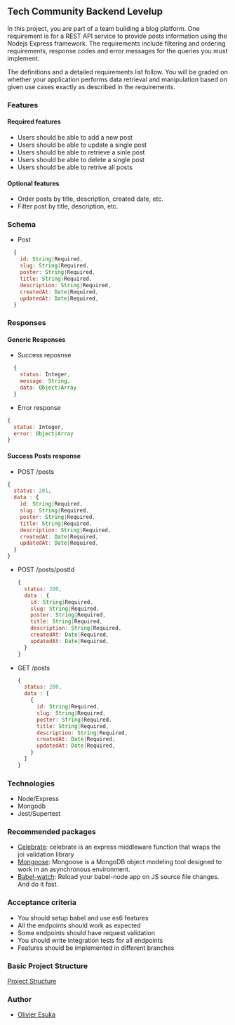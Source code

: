 ## Tech Community Backend Levelup

In this project, you are part of a team building a blog platform. One requirement is for a REST API service to provide posts information using the Nodejs Express framework. The requirements include filtering and ordering requirements, response codes and error messages for the queries you must implement.

The definitions and a detailed requirements list follow. You will be graded on whether your application performs data retrieval and manipulation based on given use cases exactly as described in the requirements.

### Features
#### Required features
  - Users should be able to add a new post
  - Users should be able to update a single post
  - Users should be able to retrieve a sinle post
  - Users should be able to delete a single post
  - Users should be able to retrive all posts

#### Optional features
  - Order posts by title, description, created date, etc.
  - Filter post by title, description, etc.
  
### Schema
  - Post
  ```js
    {
      id: String|Required,
      slug: String|Required,
      poster: String|Required,
      title: String|Required,
      description: String|Required,
      createdAt: Date|Required,
      updatedAt: Date|Required,
    }
  ```
### Responses
#### Generic Responses
  - Success reposnse
  ```js
    {
      status: Integer,
      message: String,
      data: Object|Array
    }
  ```

  - Error response
  ```js
  {
    status: Integer,
    error: Object|Array
  }
  ```

#### Success Posts response
  - POST /posts
  ```js
  {
    status: 201,
    data : {
      id: String|Required,
      slug: String|Required,
      poster: String|Required,
      title: String|Required,
      description: String|Required,
      createdAt: Date|Required,
      updatedAt: Date|Required,
    }
  }
  ```
- POST /posts/postId
  ```js
  {
    status: 200,
    data : {
      id: String|Required,
      slug: String|Required,
      poster: String|Required,
      title: String|Required,
      description: String|Required,
      createdAt: Date|Required,
      updatedAt: Date|Required,
    }
  }
  ```
- GET /posts
  ```js
  {
    status: 200,
    data : [
      {
        id: String|Required,
        slug: String|Required,
        poster: String|Required,
        title: String|Required,
        description: String|Required,
        createdAt: Date|Required,
        updatedAt: Date|Required,
      }
    ]
  }
  ```

### Technologies
  - Node/Express
  - Mongodb
  - Jest/Supertest


### Recommended packages
  - [Celebrate](https://www.npmjs.com/package/celebrate): celebrate is an express middleware function that wraps the joi validation library
  - [Mongoose](https://www.npmjs.com/package/mongoose): Mongoose is a MongoDB object modeling tool designed to work in an asynchronous environment.
  - [Babel-watch](https://www.npmjs.com/package/babel-watch): Reload your babel-node app on JS source file changes. And do it fast.


### Acceptance criteria
  - You should setup babel and use es6 features
  - All the endpoints should work as expected
  - Some endpoints should have request validation
  - You should write integration tests for all endpoints
  - Features should be implemented in different branches

### Basic Project Structure
[Project Structure](./project-structure)
### Author
  - [Olivier Esuka](https://github.com/oesukam)

